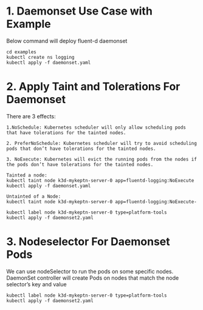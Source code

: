 # 1. Daemonset Use Case with Example

Below command will deploy fluent-d daemonset  

    cd examples
    kubectl create ns logging
    kubectl apply -f daemonset.yaml

# 2. Apply Taint and Tolerations For Daemonset  

There are 3 effects:

    1.NoSchedule: Kubernetes scheduler will only allow scheduling pods that have tolerations for the tainted nodes.
    
    2. PreferNoSchedule: Kubernetes scheduler will try to avoid scheduling pods that don’t have tolerations for the tainted nodes.
    
    3. NoExecute: Kubernetes will evict the running pods from the nodes if the pods don’t have tolerations for the tainted nodes.

    Tainted a node:
    kubectl taint node k3d-mykeptn-server-0 app=fluentd-logging:NoExecute
    kubectl apply -f daemonset.yaml

    Untainted of a Node:
    kubectl taint node k3d-mykeptn-server-0 app=fluentd-logging:NoExecute-

    kubectl label node k3d-mykeptn-server-0 type=platform-tools
    kubectl apply -f daemonset2.yaml

# 3. Nodeselector For Daemonset Pods  

We can use nodeSelector to run the pods on some specific nodes. 
DaemonSet controller will create Pods on nodes that match the node selector’s key and value

    kubectl label node k3d-mykeptn-server-0 type=platform-tools
    kubectl apply -f daemonset2.yaml
